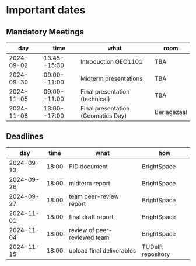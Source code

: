 
# Important dates 

## Mandatory Meetings

|   **day**  |  **time**    | **what** |**room**|
|------------|--------------|----------|--------|
| 2024-09-02 | 13:45--15:30 | Introduction GEO1101               | TBA |            
| 2024-09-30 | 09:00--11:00 | Midterm presentations              | TBA |            
| 2024-11-05 | 09:00--11:00 | Final presentation (technical)     | TBA |            
| 2024-11-08 | 13:00--17:00 | Final presentation (Geomatics Day) | Berlagezaal |            


## Deadlines

|**day**|**time**|**what**|**how**|
|-------|--------|--------|-------|
| 2024-09-13 | 18:00 | PID document                 | BrightSpace |
| 2024-09-26 | 18:00 | midterm report               | BrightSpace |
| 2024-09-27 | 18:00 | team peer-review report      | BrightSpace |
| 2024-11-01 | 18:00 | final draft report           | BrightSpace |
| 2024-11-04 | 18:00 | review of peer-reviewed team | BrightSpace |
| 2024-11-15 | 18:00 | upload final deliverables    | TUDelft repository | 
